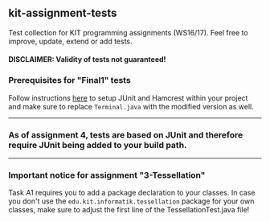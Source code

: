 ## kit-assignment-tests

Test collection for KIT programming assignments (WS16/17).
Feel free to improve, update, extend or add tests.

#### DISCLAIMER: Validity of tests not guaranteed!

### Prerequisites for "Final1" tests

Follow instructions [here](http://joshuagleitze.de/tutorien/programmieren1617/material/terminaltest) to setup JUnit and Hamcrest within your project and make sure to replace `Terminal.java` with the modified version as well.

---
### As of assignment 4, tests are based on JUnit and therefore require JUnit being added to your build path.

---
### Important notice for assignment "3-Tessellation"

Task A1 requires you to add a package declaration to your classes.
In case you don't use the `edu.kit.informatik.tessellation` package for your own classes, make sure to adjust the first line of the TessellationTest.java file!
